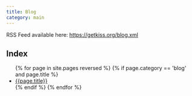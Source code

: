 ```yaml
---
title: Blog
category: main
---
```


RSS Feed available here: <https://getkiss.org/blog.xml>

## Index

<ul>
{% for page in site.pages reversed %}
{% if page.category == 'blog' and page.title %}
<li>
<a href="{{page.url}}">{{page.title}}</a>
</li>
{% endif %}
{% endfor %}
</ul>
